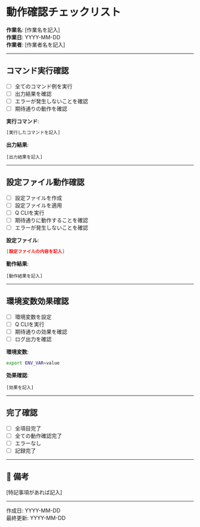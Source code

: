 # 動作確認チェックリスト

**作業名**: [作業名を記入]  
**作業日**: YYYY-MM-DD  
**作業者**: [作業者名を記入]

---

## コマンド実行確認

- [ ] 全てのコマンド例を実行
- [ ] 出力結果を確認
- [ ] エラーが発生しないことを確認
- [ ] 期待通りの動作を確認

**実行コマンド**:
```bash
[実行したコマンドを記入]
```

**出力結果**:
```
[出力結果を記入]
```

---

## 設定ファイル動作確認

- [ ] 設定ファイルを作成
- [ ] 設定ファイルを適用
- [ ] Q CLIを実行
- [ ] 期待通りに動作することを確認
- [ ] エラーが発生しないことを確認

**設定ファイル**:
```json
[設定ファイルの内容を記入]
```

**動作結果**:
```
[動作結果を記入]
```

---

## 環境変数効果確認

- [ ] 環境変数を設定
- [ ] Q CLIを実行
- [ ] 期待通りの効果を確認
- [ ] ログ出力を確認

**環境変数**:
```bash
export ENV_VAR=value
```

**効果確認**:
```
[効果を記入]
```

---

## 完了確認

- [ ] 全項目完了
- [ ] 全ての動作確認完了
- [ ] エラーなし
- [ ] 記録完了

---

## 📝 備考

[特記事項があれば記入]

---

作成日: YYYY-MM-DD  
最終更新: YYYY-MM-DD
